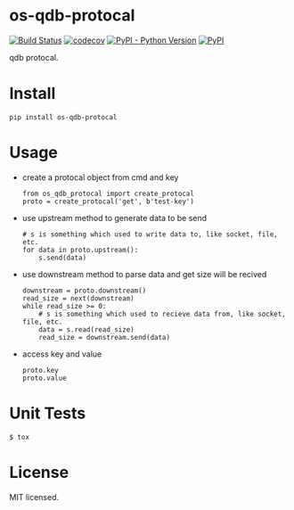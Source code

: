 # os-qdb-protocal

[![Build Status](https://www.travis-ci.org/cfhamlet/os-qdb-protocal.svg?branch=master)](https://www.travis-ci.org/cfhamlet/os-qdb-protocal)
[![codecov](https://codecov.io/gh/cfhamlet/os-qdb-protocal/branch/master/graph/badge.svg)](https://codecov.io/gh/cfhamlet/os-qdb-protocal)
[![PyPI - Python Version](https://img.shields.io/pypi/pyversions/os-qdb-protocal.svg)](https://pypi.python.org/pypi/os-qdb-protocal)
[![PyPI](https://img.shields.io/pypi/v/os-qdb-protocal.svg)](https://pypi.python.org/pypi/os-qdb-protocal)


qdb protocal.
 

# Install

`pip install os-qdb-protocal`

# Usage

* create a protocal object from cmd and key

    ```
    from os_qdb_protocal import create_protocal
    proto = create_protocal('get', b'test-key')
    ```

* use upstream method to generate data to be send

  
    ```
    # s is something which used to write data to, like socket, file, etc.
    for data in proto.upstream(): 
        s.send(data)
    ```

* use downstream method to parse data and get size will be recived

    ```
    downstream = proto.downstream()
    read_size = next(downstream)
    while read_size >= 0:
        # s is something which used to recieve data from, like socket, file, etc.
        data = s.read(read_size)
        read_size = downstream.send(data)

    ```

* access key and value

    ```
    proto.key
    proto.value
    ```


# Unit Tests

`$ tox`

# License

MIT licensed.
